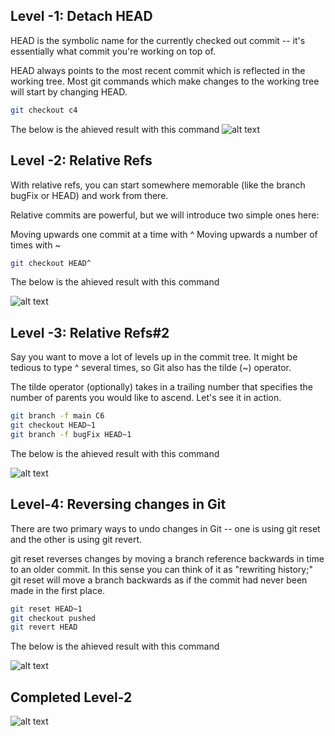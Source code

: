 ## Level -1: Detach HEAD

HEAD is the symbolic name for the currently checked out commit -- it's essentially what commit you're working on top of.

HEAD always points to the most recent commit which is reflected in the working tree. Most git commands which make changes to the working tree will start by changing HEAD.

```bash
git checkout c4
```

The below is the ahieved result with this command
![alt text](https://res.cloudinary.com/dhdyhdvxd/image/upload/v1739947650/2_1_result_i4tra0.png)

## Level -2: Relative Refs

With relative refs, you can start somewhere memorable (like the branch bugFix or HEAD) and work from there.

Relative commits are powerful, but we will introduce two simple ones here:

Moving upwards one commit at a time with ^
Moving upwards a number of times with ~<num>

```bash
git checkout HEAD^
```

The below is the ahieved result with this command

![alt text](https://res.cloudinary.com/dhdyhdvxd/image/upload/v1739947650/2_2_result_y3psn9.png)

## Level -3: Relative Refs#2

Say you want to move a lot of levels up in the commit tree. It might be tedious to type ^ several times, so Git also has the tilde (~) operator.

The tilde operator (optionally) takes in a trailing number that specifies the number of parents you would like to ascend. Let's see it in action.

```bash
git branch -f main C6
git checkout HEAD~1
git branch -f bugFix HEAD~1
```

The below is the ahieved result with this command

![alt text](https://res.cloudinary.com/dhdyhdvxd/image/upload/v1739947651/2_3_result_aq5s7s.png)

## Level-4: Reversing changes in Git

There are two primary ways to undo changes in Git -- one is using git reset and the other is using git revert.

git reset reverses changes by moving a branch reference backwards in time to an older commit. In this sense you can think of it as "rewriting history;" git reset will move a branch backwards as if the commit had never been made in the first place.

```bash
git reset HEAD~1
git checkout pushed
git revert HEAD
```

The below is the ahieved result with this command

![alt text](https://res.cloudinary.com/dhdyhdvxd/image/upload/v1739948451/2_4_ikhiuh.png)

## Completed Level-2

![alt text](https://res.cloudinary.com/dhdyhdvxd/image/upload/v1739948589/level2_roj1pe.png)
